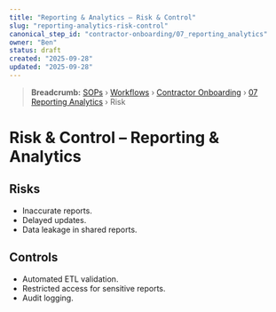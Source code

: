 ```yaml
---
title: "Reporting & Analytics – Risk & Control"
slug: "reporting-analytics-risk-control"
canonical_step_id: "contractor-onboarding/07_reporting_analytics"
owner: "Ben"
status: draft
created: "2025-09-28"
updated: "2025-09-28"
---
```


> **Breadcrumb:** [SOPs](/docs/sop/README.md) › [Workflows](/docs/sop/workflow/README.md) › [Contractor Onboarding](../) › [07 Reporting Analytics](../07_reporting_analytics/README.md) › Risk


# Risk & Control – Reporting & Analytics

## Risks
- Inaccurate reports.  
- Delayed updates.  
- Data leakage in shared reports.  

## Controls
- Automated ETL validation.  
- Restricted access for sensitive reports.  
- Audit logging.  
